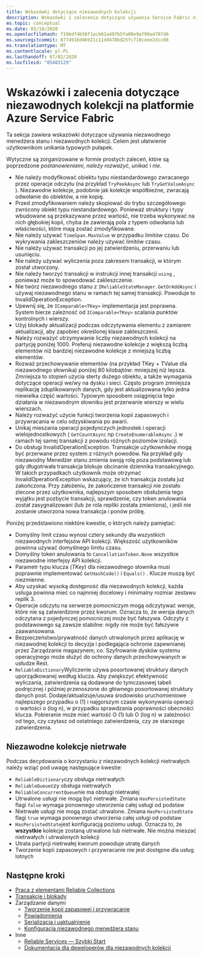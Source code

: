 ```yaml
---
title: Wskazówki dotyczące niezawodnych kolekcji
description: Wskazówki i zalecenia dotyczące używania Service Fabric niezawodnych kolekcji w aplikacji Service Fabric platformy Azure.
ms.topic: conceptual
ms.date: 03/10/2020
ms.openlocfilehash: f196df4b58f1acb01a497b5fa08e9af99a4707d0
ms.sourcegitcommit: 877491bd46921c11dd478bd25fc718ceee2dcc08
ms.translationtype: MT
ms.contentlocale: pl-PL
ms.lasthandoff: 07/02/2020
ms.locfileid: "85483129"
---
```

# <a name="guidelines-and-recommendations-for-reliable-collections-in-azure-service-fabric"></a>Wskazówki i zalecenia dotyczące niezawodnych kolekcji na platformie Azure Service Fabric
Ta sekcja zawiera wskazówki dotyczące używania niezawodnego menedżera stanu i niezawodnych kolekcji. Celem jest ułatwienie użytkownikom unikania typowych pułapek.

Wytyczne są zorganizowane w formie prostych zaleceń, które są poprzedzone *postanowieniami*, *należy rozważyć*, *unikać* i *nie*.

* Nie należy modyfikować obiektu typu niestandardowego zwracanego przez operacje odczytu (na przykład `TryPeekAsync` lub `TryGetValueAsync` ). Niezawodne kolekcje, podobnie jak kolekcje współbieżne, zwracają odwołanie do obiektów, a nie kopię.
* Przed zmodyfikowaniem należy skopiować do trybu szczegółowego zwrócony obiekt typu niestandardowego. Ponieważ struktury i typy wbudowane są przekazywane przez wartość, nie trzeba wykonywać na nich głębokiej kopii, chyba że zawierają pola z typem odwołania lub właściwości, które mają zostać zmodyfikowane.
* Nie należy używać `TimeSpan.MaxValue` w przypadku limitów czasu. Do wykrywania zakleszczeniów należy używać limitów czasu.
* Nie należy używać transakcji po jej zatwierdzeniu, przerwaniu lub usunięciu.
* Nie należy używać wyliczenia poza zakresem transakcji, w którym został utworzony.
* Nie należy tworzyć transakcji w instrukcji innej transakcji `using` , ponieważ może to spowodować zakleszczenie.
* Nie twórz niezawodnego stanu z `IReliableStateManager.GetOrAddAsync` i używaj niezawodnego stanu w ramach tej samej transakcji. Powoduje to InvalidOperationException.
* Upewnij się, że `IComparable<TKey>` implementacja jest poprawna. System bierze zależność od `IComparable<TKey>` scalania punktów kontrolnych i wierszy.
* Użyj blokady aktualizacji podczas odczytywania elementu z zamiarem aktualizacji, aby zapobiec określonej klasie zakleszczenii.
* Należy rozważyć utrzymywanie liczby niezawodnych kolekcji na partycję poniżej 1000. Preferuj niezawodne kolekcje z większą liczbą elementów niż bardziej niezawodne kolekcje z mniejszą liczbą elementów.
* Rozważ przechowywanie elementów (na przykład TKey + TValue dla niezawodnego słownika) poniżej 80 kilobajtów: mniejszej niż lepsza. Zmniejsza to stopień użycia sterty dużego obiektu, a także wymagania dotyczące operacji we/wy na dysku i sieci. Często program zmniejsza replikację zduplikowanych danych, gdy jest aktualizowana tylko jedna niewielka część wartości. Typowym sposobem osiągnięcia tego działania w niezawodnym słowniku jest przerwanie wierszy w wielu wierszach.
* Należy rozważyć użycie funkcji tworzenia kopii zapasowych i przywracania w celu odzyskiwania po awarii.
* Unikaj mieszania operacji pojedynczych jednostek i operacji wielojednostkowych ( `GetCountAsync` np `CreateEnumerableAsync` .) w ramach tej samej transakcji z powodu różnych poziomów izolacji.
* Do obsługi InvalidOperationException. Transakcje użytkowników mogą być przerwane przez system z różnych powodów. Na przykład gdy niezawodny Menedżer stanu zmienia swoją rolę poza podstawową lub gdy długotrwała transakcja blokuje obcinanie dziennika transakcyjnego. W takich przypadkach użytkownik może otrzymać InvalidOperationException wskazujący, że ich transakcja została już zakończona. Przy założeniu, że zakończenie transakcji nie zostało zlecone przez użytkownika, najlepszym sposobem obsłużenia tego wyjątku jest pozbycie transakcji, sprawdzenie, czy token anulowania został zasygnalizowani (lub że rola repliki została zmieniona), i jeśli nie zostanie utworzona nowa transakcja i ponów próbę.  

Poniżej przedstawiono niektóre kwestie, o których należy pamiętać:

* Domyślny limit czasu wynosi cztery sekundy dla wszystkich niezawodnych interfejsów API kolekcji. Większość użytkowników powinna używać domyślnego limitu czasu.
* Domyślny token anulowania to `CancellationToken.None` wszystkie niezawodne interfejsy API kolekcji.
* Parametr typu klucza (*TKey*) dla niezawodnego słownika musi poprawnie implementować `GetHashCode()` i `Equals()` . Klucze muszą być niezmienne.
* Aby uzyskać wysoką dostępność dla niezawodnych kolekcji, każda usługa powinna mieć co najmniej docelowy i minimalny rozmiar zestawu replik 3.
* Operacje odczytu na serwerze pomocniczym mogą odczytywać wersje, które nie są zatwierdzone przez kworum.
  Oznacza to, że wersja danych odczytana z pojedynczej pomocniczej może być fałszywa.
  Odczyty z podstawowego są zawsze stabilne: nigdy nie może być fałszywie zaawansowana.
* Bezpieczeństwo/prywatność danych utrwalonych przez aplikację w niezawodnej kolekcji to decyzja i podlegająca ochronie zapewnianej przez Zarządzanie magazynem; co. Szyfrowanie dysków systemu operacyjnego może służyć do ochrony danych przechowywanych w usłudze Rest.
* `ReliableDictionary`Wyliczenie używa posortowanej struktury danych uporządkowanej według klucza. Aby zwiększyć efektywność wyliczania, zatwierdzenia są dodawane do tymczasowej tabeli podręcznej i później przenoszone do głównego posortowanej struktury danych post. Dodaje/aktualizuje/usuwa środowisko uruchomieniowe najlepszego przypadku o (1) i najgorszym czasie wykonywania operacji o wartości o (log n), w przypadku sprawdzania poprawności obecności klucza. Pobieranie może mieć wartość O (1) lub O (log n) w zależności od tego, czy czytasz od ostatniego zatwierdzenia, czy ze starszego zatwierdzenia.

## <a name="volatile-reliable-collections"></a>Niezawodne kolekcje nietrwałe
Podczas decydowania o korzystaniu z niezawodnych kolekcji nietrwałych należy wziąć pod uwagę następujące kwestie:

* ```ReliableDictionary```czy obsługa nietrwałych
* ```ReliableQueue```czy obsługa nietrwałych
* ```ReliableConcurrentQueue```nie ma obsługi nietrwałej
* Utrwalone usługi nie mogą być nietrwałe. Zmiana ```HasPersistedState``` flagi ```false``` wymaga ponownego utworzenia całej usługi od podstaw
* Nietrwałe usługi nie mogą zostać utrwalone. Zmiana ```HasPersistedState``` flagi ```true``` wymaga ponownego utworzenia całej usługi od podstaw
* ```HasPersistedState```jest konfiguracją poziomu usługi. Oznacza to, że **wszystkie** kolekcje zostaną utrwalone lub nietrwałe. Nie można mieszać nietrwałych i utrwalonych kolekcji
* Utrata partycji nietrwałej kworum powoduje utratę danych
* Tworzenie kopii zapasowych i przywracanie nie jest dostępne dla usług lotnych

## <a name="next-steps"></a>Następne kroki
* [Praca z elementami Reliable Collections](service-fabric-work-with-reliable-collections.md)
* [Transakcje i blokady](service-fabric-reliable-services-reliable-collections-transactions-locks.md)
* Zarządzanie danymi
  * [Tworzenie kopii zapasowej i przywracanie](service-fabric-reliable-services-backup-restore.md)
  * [Powiadomienia](service-fabric-reliable-services-notifications.md)
  * [Serializacja i uaktualnienie](service-fabric-application-upgrade-data-serialization.md)
  * [Konfiguracja niezawodnego menedżera stanu](service-fabric-reliable-services-configuration.md)
* Inne
  * [Reliable Services — Szybki Start](service-fabric-reliable-services-quick-start.md)
  * [Dokumentacja dla deweloperów dla niezawodnych kolekcji](https://msdn.microsoft.com/library/azure/microsoft.servicefabric.data.collections.aspx)
